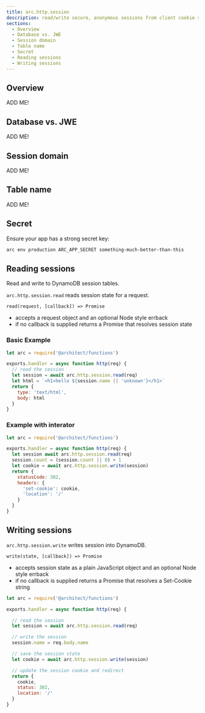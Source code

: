 ```yaml
---
title: arc.http.session
description: read/write secure, anonymous sessions from client cookie stores or a secure database
sections:
  - Overview
  - Database vs. JWE
  - Session domain
  - Table name
  - Secret
  - Reading sessions
  - Writing sessions
---
```


## Overview

ADD ME!


## Database vs. JWE

ADD ME!


## Session domain

ADD ME!


## Table name

ADD ME!


## Secret

Ensure your app has a strong secret key:

```bash
arc env production ARC_APP_SECRET something-much-better-than-this
```

## Reading sessions

Read and write to DynamoDB session tables.

`arc.http.session.read` reads session state for a request.

`read(request, [callback]) => Promise` 
- accepts a request object and an optional Node style errback
- if no callback is supplied returns a Promise that resolves session state

### Basic Example

```javascript
let arc = require('@architect/functions')

exports.handler = async function http(req) {
  // read the session
  let session = await arc.http.session.read(req)
  let html = `<h1>hello ${session.name || 'unknown'}</h1>`
  return {
    type: 'text/html',
    body: html
  }
}
```

### Example with interator

```javascript
let arc = require('@architect/functions')

exports.handler = async function http(req) {
  let session await arc.http.session.read(req)
  session.count = (session.count || 0) + 1
  let cookie = await arc.http.session.write(session)
  return {
    statusCode: 302, 
    headers: {
      'set-cookie': cookie,
      'location': '/'
    }
  }
}
```

## Writing sessions

`arc.http.session.write` writes session into DynamoDB.

`write(state, [callback]) => Promise`
- accepts session state as a plain JavaScript object and an optional Node style errback
- if no callback is supplied returns a Promise that resolves a Set-Cookie string

```javascript
let arc = require('@architect/functions')

exports.handler = async function http(req) {

  // read the session
  let session = await arc.http.session.read(req)

  // write the session
  session.name = req.body.name

  // save the session state 
  let cookie = await arc.http.session.write(session)

  // update the session cookie and redirect
  return {
    cookie,
    status: 302,
    location: '/'
  }
}
```
